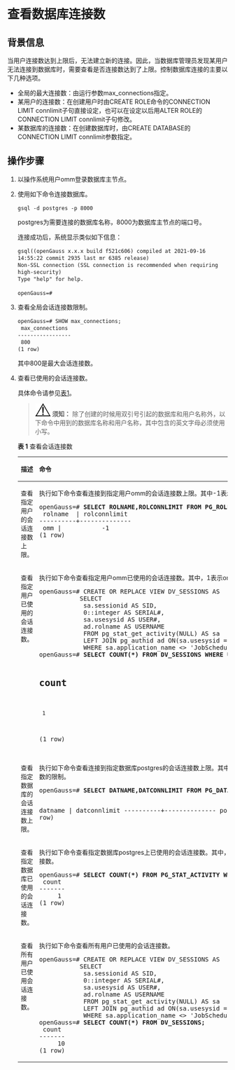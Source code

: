 # 查看数据库连接数<a name="ZH-CN_TOPIC_0289900335"></a>

## 背景信息<a name="zh-cn_topic_0283136582_zh-cn_topic_0237121094_zh-cn_topic_0059779140_s4018f18115b340a780a46830079d366b"></a>

当用户连接数达到上限后，无法建立新的连接。因此，当数据库管理员发现某用户无法连接到数据库时，需要查看是否连接数达到了上限。控制数据库连接的主要以下几种选项。

-   全局的最大连接数：由运行参数max\_connections指定。
-   某用户的连接数：在创建用户时由CREATE ROLE命令的CONNECTION LIMIT connlimit子句直接设定，也可以在设定以后用ALTER ROLE的CONNECTION LIMIT connlimit子句修改。
-   某数据库的连接数：在创建数据库时，由CREATE DATABASE的CONNECTION LIMIT connlimit参数指定。

## 操作步骤<a name="zh-cn_topic_0283136582_zh-cn_topic_0237121094_zh-cn_topic_0059779140_sde106f089f2c443e869945d573576c09"></a>

1.  以操作系统用户omm登录数据库主节点。
2.  使用如下命令连接数据库。

    ```
    gsql -d postgres -p 8000
    ```

    postgres为需要连接的数据库名称，8000为数据库主节点的端口号。

    连接成功后，系统显示类似如下信息：

    ```
    gsql((openGauss x.x.x build f521c606) compiled at 2021-09-16 14:55:22 commit 2935 last mr 6385 release)
    Non-SSL connection (SSL connection is recommended when requiring high-security)
    Type "help" for help.
    
    openGauss=# 
    ```

3.  查看全局会话连接数限制。

    ```
    openGauss=# SHOW max_connections;
     max_connections
    -----------------
     800
    (1 row)
    ```

    其中800是最大会话连接数。

4.  查看已使用的会话连接数。

    具体命令请参见[表1](#zh-cn_topic_0283136582_zh-cn_topic_0237121094_zh-cn_topic_0059779140_t608a1965463e41f1b6eacd02f97a65ba)。

    >![](public_sys-resources/icon-notice.gif) **须知：** 
    >除了创建的时候用双引号引起的数据库和用户名称外，以下命令中用到的数据库名称和用户名称，其中包含的英文字母必须使用小写。

    **表 1**  查看会话连接数

    <a name="zh-cn_topic_0283136582_zh-cn_topic_0237121094_zh-cn_topic_0059779140_t608a1965463e41f1b6eacd02f97a65ba"></a>
    <table><thead align="left"><tr id="zh-cn_topic_0283136582_zh-cn_topic_0237121094_zh-cn_topic_0059779140_re474d5b541b5498f9baca663bf6224bc"><th class="cellrowborder" valign="top" width="31.41%" id="mcps1.2.3.1.1"><p id="zh-cn_topic_0283136582_zh-cn_topic_0237121094_zh-cn_topic_0059779140_a51fddb8e27ca459db31fec04adab6d09"><a name="zh-cn_topic_0283136582_zh-cn_topic_0237121094_zh-cn_topic_0059779140_a51fddb8e27ca459db31fec04adab6d09"></a><a name="zh-cn_topic_0283136582_zh-cn_topic_0237121094_zh-cn_topic_0059779140_a51fddb8e27ca459db31fec04adab6d09"></a>描述</p>
    </th>
    <th class="cellrowborder" valign="top" width="68.58999999999999%" id="mcps1.2.3.1.2"><p id="zh-cn_topic_0283136582_zh-cn_topic_0237121094_zh-cn_topic_0059779140_aaae4952762a546beb00acadfa603c4e5"><a name="zh-cn_topic_0283136582_zh-cn_topic_0237121094_zh-cn_topic_0059779140_aaae4952762a546beb00acadfa603c4e5"></a><a name="zh-cn_topic_0283136582_zh-cn_topic_0237121094_zh-cn_topic_0059779140_aaae4952762a546beb00acadfa603c4e5"></a>命令</p>
    </th>
    </tr>
    </thead>
    <tbody><tr id="zh-cn_topic_0283136582_zh-cn_topic_0237121094_zh-cn_topic_0059779140_r666cbec5558e439fb7c632c0d4865967"><td class="cellrowborder" valign="top" width="31.41%" headers="mcps1.2.3.1.1 "><p id="zh-cn_topic_0283136582_zh-cn_topic_0237121094_zh-cn_topic_0059779140_a4ab36a3be5444a29a747e5d7262549ba"><a name="zh-cn_topic_0283136582_zh-cn_topic_0237121094_zh-cn_topic_0059779140_a4ab36a3be5444a29a747e5d7262549ba"></a><a name="zh-cn_topic_0283136582_zh-cn_topic_0237121094_zh-cn_topic_0059779140_a4ab36a3be5444a29a747e5d7262549ba"></a>查看指定用户的会话连接数上限。</p>
    </td>
    <td class="cellrowborder" valign="top" width="68.58999999999999%" headers="mcps1.2.3.1.2 "><p id="zh-cn_topic_0283136582_zh-cn_topic_0237121094_zh-cn_topic_0059779140_abe47459aff854610bda6e3585c4cbe7d"><a name="zh-cn_topic_0283136582_zh-cn_topic_0237121094_zh-cn_topic_0059779140_abe47459aff854610bda6e3585c4cbe7d"></a><a name="zh-cn_topic_0283136582_zh-cn_topic_0237121094_zh-cn_topic_0059779140_abe47459aff854610bda6e3585c4cbe7d"></a>执行如下命令查看连接到指定用户<span id="zh-cn_topic_0283136582_zh-cn_topic_0237121094_text53674635013"><a name="zh-cn_topic_0283136582_zh-cn_topic_0237121094_text53674635013"></a><a name="zh-cn_topic_0283136582_zh-cn_topic_0237121094_text53674635013"></a>omm</span>的会话连接数上限。其中-1表示没有对用户<span id="zh-cn_topic_0283136582_zh-cn_topic_0237121094_text2275122085016"><a name="zh-cn_topic_0283136582_zh-cn_topic_0237121094_text2275122085016"></a><a name="zh-cn_topic_0283136582_zh-cn_topic_0237121094_text2275122085016"></a>omm</span>设置连接数的限制。</p>
    <a name="zh-cn_topic_0283136582_zh-cn_topic_0237121094_zh-cn_topic_0059779140_s6ef5ec790c7642d7809c2b134f4f64c9"></a><a name="zh-cn_topic_0283136582_zh-cn_topic_0237121094_zh-cn_topic_0059779140_s6ef5ec790c7642d7809c2b134f4f64c9"></a><pre class="screen" codetype="Sql" id="zh-cn_topic_0283136582_zh-cn_topic_0237121094_zh-cn_topic_0059779140_s6ef5ec790c7642d7809c2b134f4f64c9">openGauss=#<strong id="b334612613401"><a name="b334612613401"></a><a name="b334612613401"></a> SELECT ROLNAME,ROLCONNLIMIT FROM PG_ROLES WHERE ROLNAME='</strong><span id="zh-cn_topic_0283136582_zh-cn_topic_0237121094_text62961221155016"><a name="zh-cn_topic_0283136582_zh-cn_topic_0237121094_text62961221155016"></a><a name="zh-cn_topic_0283136582_zh-cn_topic_0237121094_text62961221155016"></a>omm</span><strong id="zh-cn_topic_0283136582_zh-cn_topic_0237121094_zh-cn_topic_0059779140_a44debaef80d74b9ca411688bacdda8a4"><a name="zh-cn_topic_0283136582_zh-cn_topic_0237121094_zh-cn_topic_0059779140_a44debaef80d74b9ca411688bacdda8a4"></a><a name="zh-cn_topic_0283136582_zh-cn_topic_0237121094_zh-cn_topic_0059779140_a44debaef80d74b9ca411688bacdda8a4"></a>';</strong>
     rolname  | rolconnlimit
    ----------+--------------
     <span id="zh-cn_topic_0283136582_zh-cn_topic_0237121094_text16246192217504"><a name="zh-cn_topic_0283136582_zh-cn_topic_0237121094_text16246192217504"></a><a name="zh-cn_topic_0283136582_zh-cn_topic_0237121094_text16246192217504"></a>omm</span> |           -1
    (1 row)</pre>
    </td>
    </tr>
    <tr id="zh-cn_topic_0283136582_zh-cn_topic_0237121094_zh-cn_topic_0059779140_r230b2daf81fe46bf8bc72433c5f7a173"><td class="cellrowborder" valign="top" width="31.41%" headers="mcps1.2.3.1.1 "><p id="zh-cn_topic_0283136582_zh-cn_topic_0237121094_zh-cn_topic_0059779140_abc49477247444d32b4bfe5b601dd801e"><a name="zh-cn_topic_0283136582_zh-cn_topic_0237121094_zh-cn_topic_0059779140_abc49477247444d32b4bfe5b601dd801e"></a><a name="zh-cn_topic_0283136582_zh-cn_topic_0237121094_zh-cn_topic_0059779140_abc49477247444d32b4bfe5b601dd801e"></a>查看指定用户已使用的会话连接数。</p>
    </td>
    <td class="cellrowborder" valign="top" width="68.58999999999999%" headers="mcps1.2.3.1.2 "><p id="zh-cn_topic_0283136582_zh-cn_topic_0237121094_zh-cn_topic_0059779140_afbdde8607a9241d1854e840c0c562471"><a name="zh-cn_topic_0283136582_zh-cn_topic_0237121094_zh-cn_topic_0059779140_afbdde8607a9241d1854e840c0c562471"></a><a name="zh-cn_topic_0283136582_zh-cn_topic_0237121094_zh-cn_topic_0059779140_afbdde8607a9241d1854e840c0c562471"></a>执行如下命令查看指定用户<span id="zh-cn_topic_0283136582_zh-cn_topic_0237121094_text2279192513507"><a name="zh-cn_topic_0283136582_zh-cn_topic_0237121094_text2279192513507"></a><a name="zh-cn_topic_0283136582_zh-cn_topic_0237121094_text2279192513507"></a>omm</span>已使用的会话连接数。其中，1表示<span id="zh-cn_topic_0283136582_zh-cn_topic_0237121094_text14366152617508"><a name="zh-cn_topic_0283136582_zh-cn_topic_0237121094_text14366152617508"></a><a name="zh-cn_topic_0283136582_zh-cn_topic_0237121094_text14366152617508"></a>omm</span>已使用的会话连接数。</p>
    <a name="zh-cn_topic_0283136582_zh-cn_topic_0237121094_zh-cn_topic_0059779140_s8936424e3adf420bb9db8cfc23d6f677"></a><a name="zh-cn_topic_0283136582_zh-cn_topic_0237121094_zh-cn_topic_0059779140_s8936424e3adf420bb9db8cfc23d6f677"></a><pre class="screen" codetype="Sql" id="zh-cn_topic_0283136582_zh-cn_topic_0237121094_zh-cn_topic_0059779140_s8936424e3adf420bb9db8cfc23d6f677">openGauss=# CREATE OR REPLACE VIEW DV_SESSIONS AS
    	       SELECT
    		    sa.sessionid AS SID,
    		    0::integer AS SERIAL#,
    		    sa.usesysid AS USER#,
    		    ad.rolname AS USERNAME
    	        FROM pg_stat_get_activity(NULL) AS sa
    	        LEFT JOIN pg_authid ad ON(sa.usesysid = ad.oid)
    	        WHERE sa.application_name &lt;&gt; 'JobSchedul
    openGauss=# <strong id="zh-cn_topic_0283136582_zh-cn_topic_0237121094_zh-cn_topic_0059779140_ab300884670ad42e1ad494b667e32f973"><a name="zh-cn_topic_0283136582_zh-cn_topic_0237121094_zh-cn_topic_0059779140_ab300884670ad42e1ad494b667e32f973"></a><a name="zh-cn_topic_0283136582_zh-cn_topic_0237121094_zh-cn_topic_0059779140_ab300884670ad42e1ad494b667e32f973"></a>SELECT COUNT(*) FROM DV_SESSIONS WHERE USERNAME='</strong><span id="zh-cn_topic_0283136582_zh-cn_topic_0237121094_text9326192718507"><a name="zh-cn_topic_0283136582_zh-cn_topic_0237121094_text9326192718507"></a><a name="zh-cn_topic_0283136582_zh-cn_topic_0237121094_text9326192718507"></a>omm</span><strong id="zh-cn_topic_0283136582_zh-cn_topic_0237121094_zh-cn_topic_0059779140_a4b74e7a62ebe4040b9c5ffc46f50ec2b"><a name="zh-cn_topic_0283136582_zh-cn_topic_0237121094_zh-cn_topic_0059779140_a4b74e7a62ebe4040b9c5ffc46f50ec2b"></a><a name="zh-cn_topic_0283136582_zh-cn_topic_0237121094_zh-cn_topic_0059779140_a4b74e7a62ebe4040b9c5ffc46f50ec2b"></a>';</strong>
    
     count
    -------
         1
    (1 row)</pre>
    </td>
    </tr>
    <tr id="zh-cn_topic_0283136582_zh-cn_topic_0237121094_zh-cn_topic_0059779140_r104cdfb6ed214094a0590e585e5b2e85"><td class="cellrowborder" valign="top" width="31.41%" headers="mcps1.2.3.1.1 "><p id="zh-cn_topic_0283136582_zh-cn_topic_0237121094_zh-cn_topic_0059779140_a8409874270f64e5daffdcdec25803217"><a name="zh-cn_topic_0283136582_zh-cn_topic_0237121094_zh-cn_topic_0059779140_a8409874270f64e5daffdcdec25803217"></a><a name="zh-cn_topic_0283136582_zh-cn_topic_0237121094_zh-cn_topic_0059779140_a8409874270f64e5daffdcdec25803217"></a>查看指定数据库的会话连接数上限。</p>
    </td>
    <td class="cellrowborder" valign="top" width="68.58999999999999%" headers="mcps1.2.3.1.2 "><p id="zh-cn_topic_0283136582_zh-cn_topic_0237121094_zh-cn_topic_0059779140_aba7c110edf6241cbafeb5ca894c89607"><a name="zh-cn_topic_0283136582_zh-cn_topic_0237121094_zh-cn_topic_0059779140_aba7c110edf6241cbafeb5ca894c89607"></a><a name="zh-cn_topic_0283136582_zh-cn_topic_0237121094_zh-cn_topic_0059779140_aba7c110edf6241cbafeb5ca894c89607"></a>执行如下命令查看连接到指定数据库postgres的会话连接数上限。其中-1表示没有对数据库postgres设置连接数的限制。</p>
    <a name="zh-cn_topic_0283136582_zh-cn_topic_0237121094_zh-cn_topic_0059779140_s43be919558d045a689ac74d52a7560e4"></a><a name="zh-cn_topic_0283136582_zh-cn_topic_0237121094_zh-cn_topic_0059779140_s43be919558d045a689ac74d52a7560e4"></a><pre class="screen" codetype="Sql" id="zh-cn_topic_0283136582_zh-cn_topic_0237121094_zh-cn_topic_0059779140_s43be919558d045a689ac74d52a7560e4">openGauss=#<strong id="b19476120134212"><a name="b19476120134212"></a><a name="b19476120134212"></a> SELECT DATNAME,DATCONNLIMIT FROM PG_DATABASE WHERE DATNAME='postgres';</strong>
    
     datname  | datconnlimit
    ----------+--------------
     postgres |           -1
    (1 row)</pre>
    </td>
    </tr>
    <tr id="zh-cn_topic_0283136582_zh-cn_topic_0237121094_zh-cn_topic_0059779140_rcb1ea716375e46b8bd4da4deea8c96bf"><td class="cellrowborder" valign="top" width="31.41%" headers="mcps1.2.3.1.1 "><p id="zh-cn_topic_0283136582_zh-cn_topic_0237121094_zh-cn_topic_0059779140_af26907151de64eaeb8caa1eec6bdbd87"><a name="zh-cn_topic_0283136582_zh-cn_topic_0237121094_zh-cn_topic_0059779140_af26907151de64eaeb8caa1eec6bdbd87"></a><a name="zh-cn_topic_0283136582_zh-cn_topic_0237121094_zh-cn_topic_0059779140_af26907151de64eaeb8caa1eec6bdbd87"></a>查看指定数据库已使用的会话连接数。</p>
    </td>
    <td class="cellrowborder" valign="top" width="68.58999999999999%" headers="mcps1.2.3.1.2 "><p id="zh-cn_topic_0283136582_zh-cn_topic_0237121094_zh-cn_topic_0059779140_aeab8618dcc114d1ea2f1ed255f200bf7"><a name="zh-cn_topic_0283136582_zh-cn_topic_0237121094_zh-cn_topic_0059779140_aeab8618dcc114d1ea2f1ed255f200bf7"></a><a name="zh-cn_topic_0283136582_zh-cn_topic_0237121094_zh-cn_topic_0059779140_aeab8618dcc114d1ea2f1ed255f200bf7"></a>执行如下命令查看指定数据库postgres上已使用的会话连接数。其中，1表示数据库postgres上已使用的会话连接数。</p>
    <a name="zh-cn_topic_0283136582_zh-cn_topic_0237121094_zh-cn_topic_0059779140_s98d199bf39a949ad9e38a71d0b20488f"></a><a name="zh-cn_topic_0283136582_zh-cn_topic_0237121094_zh-cn_topic_0059779140_s98d199bf39a949ad9e38a71d0b20488f"></a><pre class="screen" codetype="Sql" id="zh-cn_topic_0283136582_zh-cn_topic_0237121094_zh-cn_topic_0059779140_s98d199bf39a949ad9e38a71d0b20488f">openGauss=#<strong id="b1430521617428"><a name="b1430521617428"></a><a name="b1430521617428"></a> SELECT COUNT(*) FROM PG_STAT_ACTIVITY WHERE DATNAME='postgres';</strong>
     count 
    -------
         1
    (1 row)</pre>
    </td>
    </tr>
    <tr id="zh-cn_topic_0283136582_zh-cn_topic_0237121094_zh-cn_topic_0059779140_redc0724fa85d4625a03722251374b298"><td class="cellrowborder" valign="top" width="31.41%" headers="mcps1.2.3.1.1 "><p id="zh-cn_topic_0283136582_zh-cn_topic_0237121094_zh-cn_topic_0059779140_aa93c2fc05f144d1f9e56abe24040701c"><a name="zh-cn_topic_0283136582_zh-cn_topic_0237121094_zh-cn_topic_0059779140_aa93c2fc05f144d1f9e56abe24040701c"></a><a name="zh-cn_topic_0283136582_zh-cn_topic_0237121094_zh-cn_topic_0059779140_aa93c2fc05f144d1f9e56abe24040701c"></a>查看所有用户已使用会话连接数。</p>
    </td>
    <td class="cellrowborder" valign="top" width="68.58999999999999%" headers="mcps1.2.3.1.2 "><p id="zh-cn_topic_0283136582_zh-cn_topic_0237121094_zh-cn_topic_0059779140_a895ff9baf5744bc8b2ce933084c3388f"><a name="zh-cn_topic_0283136582_zh-cn_topic_0237121094_zh-cn_topic_0059779140_a895ff9baf5744bc8b2ce933084c3388f"></a><a name="zh-cn_topic_0283136582_zh-cn_topic_0237121094_zh-cn_topic_0059779140_a895ff9baf5744bc8b2ce933084c3388f"></a>执行如下命令查看所有用户已使用的会话连接数。</p>
    <a name="zh-cn_topic_0283136582_zh-cn_topic_0237121094_zh-cn_topic_0059779140_sbf751537822546bbbc3bbd9c1b3e50b1"></a><a name="zh-cn_topic_0283136582_zh-cn_topic_0237121094_zh-cn_topic_0059779140_sbf751537822546bbbc3bbd9c1b3e50b1"></a><pre class="screen" codetype="Sql" id="zh-cn_topic_0283136582_zh-cn_topic_0237121094_zh-cn_topic_0059779140_sbf751537822546bbbc3bbd9c1b3e50b1">openGauss=# CREATE OR REPLACE VIEW DV_SESSIONS AS
    	       SELECT
    		    sa.sessionid AS SID,
    		    0::integer AS SERIAL#,
    		    sa.usesysid AS USER#,
    		    ad.rolname AS USERNAME
    	        FROM pg_stat_get_activity(NULL) AS sa
    	        LEFT JOIN pg_authid ad ON(sa.usesysid = ad.oid)
    	        WHERE sa.application_name &lt;&gt; 'JobSchedul
    openGauss=# <strong id="zh-cn_topic_0283136582_zh-cn_topic_0237121094_zh-cn_topic_0059779140_a6f7981f036c346dca1744ecf7e258a37"><a name="zh-cn_topic_0283136582_zh-cn_topic_0237121094_zh-cn_topic_0059779140_a6f7981f036c346dca1744ecf7e258a37"></a><a name="zh-cn_topic_0283136582_zh-cn_topic_0237121094_zh-cn_topic_0059779140_a6f7981f036c346dca1744ecf7e258a37"></a>SELECT COUNT(*) FROM DV_SESSIONS;</strong>
     count
    -------
         10
    (1 row)</pre>
    </td>
    </tr>
    </tbody>
    </table>


